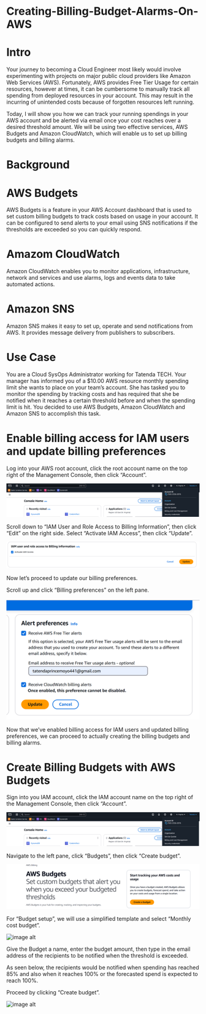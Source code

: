 # Creating-Billing-Budget-Alarms-On-AWS

# Intro
Your journey to becoming a Cloud Engineer most likely would involve experimenting with projects on major public cloud providers like Amazon Web Services (AWS). Fortunately, AWS provides Free Tier Usage for certain resources, however at times, it can be cumbersome to manually track all spending from deployed resources in your account. This may result in the incurring of unintended costs because of forgotten resources left running.

Today, I will show you how we can track your running spendings in your AWS account and be alerted via email once your cost reaches over a desired threshold amount. We will be using two effective services, AWS Budgets and Amazon CloudWatch, which will enable us to set up billing budgets and billing alarms.

# Background 

# AWS Budgets 
AWS Budgets is a feature in your AWS Account dashboard that is used to set custom billing budgets to track costs based on usage in your account. It can be configured to send alerts to your email using SNS notifications if the thresholds are exceeded so you can quickly respond.

# Amazom CloudWatch 
Amazon CloudWatch enables you to monitor applications, infrastructure, network and services and use alarms, logs and events data to take automated actions.

# Amazon SNS 
Amazon SNS makes it easy to set up, operate and send notifications from AWS. It provides message delivery from publishers to subscribers.

# Use Case
You are a Cloud SysOps Administrator working for Tatenda TECH. Your manager has informed you of a $10.00 AWS resource monthly spending limit she wants to place on your team’s account. She has tasked you to monitor the spending by tracking costs and has required that she be notified when it reaches a certain threshold before and when the spending limit is hit. You decided to use AWS Budgets, Amazon CloudWatch and Amazon SNS to accomplish this task.

# Enable billing access for IAM users and update billing preferences
Log into your AWS root account, click the root account name on the top right of the Management Console, then click “Account”.

![image alt](https://github.com/Tatenda-Prince/Creating-Billing-Budget-Alarms-On-AWS/blob/a6f2c49a61e6e7bb220d23eede4d19df078cd396/Screenshot%202024-12-16%20165338.png)

Scroll down to “IAM User and Role Access to Billing Information”, then click “Edit” on the right side. Select “Activate IAM Access”, then click “Update”.

![image alt](https://github.com/Tatenda-Prince/Creating-Billing-Budget-Alarms-On-AWS/blob/90f090e5cbcf5e3bf67b7cdf8e6d174c7f52e6a0/Screenshot%202024-12-16%20165526.png) 

Now let’s proceed to update our billing preferences.

Scroll up and click “Billing preferences” on the left pane.

![image alt](https://github.com/Tatenda-Prince/Creating-Billing-Budget-Alarms-On-AWS/blob/f2f1fefee7314e01871167ae94c6de3fa28b94a8/Screenshot%202024-12-16%20165730.png)

Now that we’ve enabled billing access for IAM users and updated billing preferences, we can proceed to actually creating the billing budgets and billing alarms.

# Create Billing Budgets with AWS Budgets

Sign into you IAM account, click the IAM account name on the top right of the Management Console, then click “Account”.

![image alt](https://github.com/Tatenda-Prince/Creating-Billing-Budget-Alarms-On-AWS/blob/a6f2c49a61e6e7bb220d23eede4d19df078cd396/Screenshot%202024-12-16%20165338.png) 

Navigate to the left pane, click “Budgets”, then click “Create budget”.

![image alt](https://github.com/Tatenda-Prince/Creating-Billing-Budget-Alarms-On-AWS/blob/bf41055d437eb9bc49e68463dcf46a9764026e40/Screenshot%202024-12-16%20170300.png) 

For “Budget setup”, we will use a simplified template and select “Monthly cost budget”.

![image alt]()

Give the Budget a name, enter the budget amount, then type in the email address of the recipients to be notified when the threshold is exceeded.

As seen below, the recipients would be notified when spending has reached 85% and also when it reaches 100% or the forecasted spend is expected to reach 100%.

Proceed by clicking “Create budget”.

![image alt]()





